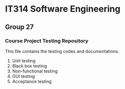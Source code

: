 # IT314 Software Engineering

## Group 27

### Course Project Testing Repository

This file contains the testing codes and documentations. 

1. Unit testing
2. Black box testing
3. Non-functional testing
4. GUI testing
5. Acceptance testing 
